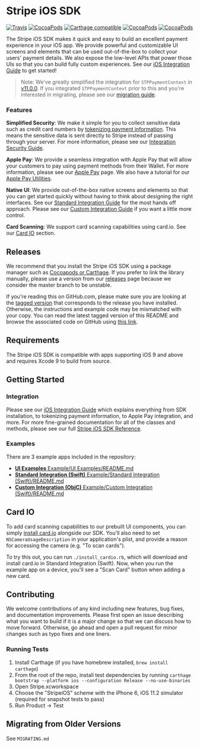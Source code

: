 # Stripe iOS SDK

[![Travis](https://img.shields.io/travis/stripe/stripe-ios/master.svg?style=flat)](https://travis-ci.org/stripe/stripe-ios)
[![CocoaPods](https://img.shields.io/cocoapods/v/Stripe.svg?style=flat)](http://cocoapods.org/?q=author%3Astripe%20name%3Astripe)
[![Carthage compatible](https://img.shields.io/badge/Carthage-compatible-4BC51D.svg?style=flat)](https://github.com/Carthage/Carthage)
[![CocoaPods](https://img.shields.io/cocoapods/l/Stripe.svg?style=flat)](https://github.com/stripe/stripe-ios/blob/master/LICENSE)
[![CocoaPods](https://img.shields.io/cocoapods/p/Stripe.svg?style=flat)](https://github.com/stripe/stripe-ios#)

The Stripe iOS SDK makes it quick and easy to build an excellent payment experience in your iOS app. We provide powerful and customizable UI screens and elements that can be used out-of-the-box to collect your users' payment details. We also expose the low-level APIs that power those UIs so that you can build fully custom experiences. See our [iOS Integration Guide](https://stripe.com/docs/mobile/ios) to get started!

> Note: We've greatly simplified the integration for `STPPaymentContext` in [v11.0.0](https://github.com/stripe/stripe-ios/releases/v11.0.0). If you integrated `STPPaymentContext` prior to this and you're interested in migrating, please see our [migration guide](https://github.com/stripe/stripe-ios/blob/master/MIGRATING.md#migration-from-versions--1100).

### Features

**Simplified Security**: We make it simple for you to collect sensitive data such as credit card numbers by [tokenizing payment information](https://stripe.com/docs/quickstart#collecting-payment-information). This means the sensitive data is sent directly to Stripe instead of passing through your server. For more information, please see our [Integration Security Guide](https://stripe.com/docs/security).

**Apple Pay**: We provide a seamless integration with Apple Pay that will allow your customers to pay using payment methods from their Wallet. For more information, please see our [Apple Pay](https://stripe.com/apple-pay) page. We also have a tutorial for our [Apple Pay Utilities](https://stripe.com/docs/mobile/ios/custom#apple-pay).

**Native UI**: We provide out-of-the-box native screens and elements so that you can get started quickly without having to think about designing the right interfaces. See our [Standard Integration Guide](https://stripe.com/docs/mobile/ios/standard) for the most hands off approach. Please see our [Custom Integration Guide](https://stripe.com/docs/mobile/ios/custom) if you want a little more control.

**Card Scanning**: We support card scanning capabilities using card.io. See our [Card IO](#card-io) section.

## Releases

We recommend that you install the Stripe iOS SDK using a package manager such as [Cocoapods or Carthage](https://stripe.com/docs/mobile/ios#getting-started). If you prefer to link the library manually, please use a version from our [releases](https://github.com/stripe/stripe-ios/releases) page because we consider the master branch to be unstable.

If you're reading this on GitHub.com, please make sure you are looking at the [tagged version](https://github.com/stripe/stripe-ios/tags) that corresponds to the release you have installed. Otherwise, the instructions and example code may be mismatched with your copy. You can read the latest tagged version of this README and browse the associated code on GitHub using
[this link](https://github.com/stripe/stripe-ios/tree/v13.2.0).

## Requirements

The Stripe iOS SDK is compatible with apps supporting iOS 9 and above and requires Xcode 9 to build from source.

## Getting Started

### Integration

Please see our [iOS Integration Guide](https://stripe.com/docs/mobile/ios) which explains everything from SDK installation, to tokenizing payment information, to Apple Pay integration, and more. For more fine-grained documentation for all of the classes and methods, please see our full [Stripe iOS SDK Reference](http://stripe.github.io/stripe-ios/docs/index.html).

### Examples

There are 3 example apps included in the repository:

- [**UI Examples** Example/UI Examples/README.md ](/Example/UI%20Examples/README.md)
- [**Standard Integration (Swift)** Example/Standard Integration (Swift)/README.md](/Example/Standard%20Integration%20%28Swift%29/README.md)
- [**Custom Integration (ObjC)** Example/Custom Integration (Swift)/README.md](/Example/Custom%20Integration%20%28ObjC%29/README.md)

## Card IO

To add card scanning capabilities to our prebuilt UI components, you can simply [install card.io](https://github.com/card-io/card.io-iOS-SDK#setup) alongside our SDK. You'll also need to set `NSCameraUsageDescription` in your application's plist, and provide a reason for accessing the camera (e.g. "To scan cards").

To try this out, you can run `./install_cardio.rb`, which will download and install card.io in Standard Integration (Swift). Now, when you run the example app on a device, you'll see a "Scan Card" button when adding a new card.

## Contributing

We welcome contributions of any kind including new features, bug fixes, and documentation improvements. Please first open an issue describing what you want to build if it is a major change so that we can discuss how to move forward. Otherwise, go ahead and open a pull request for minor changes such as typo fixes and one liners.

### Running Tests

1. Install Carthage (if you have homebrew installed, `brew install carthage`)
2. From the root of the repo, install test dependencies by running `carthage bootstrap --platform ios --configuration Release --no-use-binaries`
3. Open Stripe.xcworkspace
4. Choose the "StripeiOS" scheme with the iPhone 6, iOS 11.2 simulator (required for snapshot tests to pass)
5. Run Product -> Test

## Migrating from Older Versions

See `MIGRATING.md`
